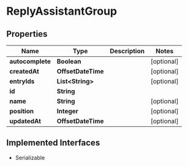 

# ReplyAssistantGroup


## Properties

| Name | Type | Description | Notes |
|------------ | ------------- | ------------- | -------------|
|**autocomplete** | **Boolean** |  |  [optional] |
|**createdAt** | **OffsetDateTime** |  |  [optional] |
|**entryIds** | **List&lt;String&gt;** |  |  [optional] |
|**id** | **String** |  |  |
|**name** | **String** |  |  [optional] |
|**position** | **Integer** |  |  [optional] |
|**updatedAt** | **OffsetDateTime** |  |  [optional] |


## Implemented Interfaces

* Serializable


